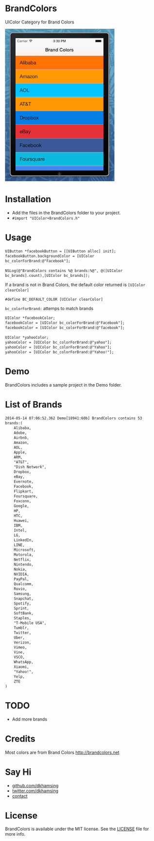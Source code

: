 BrandColors
===========

UIColor Category for Brand Colors

![](Assets/screenshot.png)

# Installation
- Add the files in the BrandColors folder to your project.
- `#import "UIColor+BrandColors.h"`

# Usage
``` 
UIButton *facebookButton = [[UIButton alloc] init];
facebookButton.backgroundColor = [UIColor bc_colorForBrand:@"Facebook"]; 

NSLog(@"BrandColors contains %@ brands:%@", @([UIColor bc_brands].count),[UIColor bc_brands]);
```

If a brand is not in Brand Colors, the default color returned is `[UIColor clearColor]`
```
#define BC_DEFAULT_COLOR [UIColor clearColor]
```

`bc_colorForBrand:` attemps to match brands

``` 
UIColor *facebookColor;
facebookColor = [UIColor bc_colorForBrand:@"Facebook"]; 
facebookColor = [UIColor bc_colorForBrand:@"facebook"]; 

UIColor *yahooColor;
yahooColor = [UIColor bc_colorForBrand:@"yahoo"]; 
yahooColor = [UIColor bc_colorForBrand:@"Yahoo"]; 
yahooColor = [UIColor bc_colorForBrand:@"Yahoo!"]; 
```

# Demo
BrandColors includes a sample project in the Demo folder.

# List of Brands
```
2014-05-14 07:06:52.362 Demo[18941:60b] BrandColors contains 53 brands:(
    Alibaba,
    Adobe,
    Airbnb,
    Amazon,
    AOL,
    Apple,
    ARM,
    "AT&T",
    "Dish Network",
    Dropbox,
    eBay,
    Evernote,
    Facebook,
    Flipkart,
    Foursquare,
    Foxconn,
    Google,
    HP,
    HTC,
    Huawei,
    IBM,
    Intel,
    LG,
    LinkedIn,
    LINE,
    Microsoft,
    Motorola,
    Netflix,
    Nintendo,
    Nokia,
    NVIDIA,
    PayPal,
    Qualcomm,
    Rovio,
    Samsung,
    Snapchat,
    Spotify,
    Sprint,
    SoftBank,
    Staples,
    "T-Mobile USA",
    Tumblr,
    Twitter,
    Uber,
    Verizon,
    Vimeo,
    Vine,
    VSCO,
    WhatsApp,
    Xiaomi,
    "Yahoo!",
    Yelp,
    ZTE
)
```

# TODO
- Add more brands

# Credits
Most colors are from Brand Colors http://brandcolors.net

# Say Hi
- [github.com/dkhamsing](https://github.com/dkhamsing)
- [twitter.com/dkhamsing](https://twitter.com/dkhamsing)
- [contact](http://dkhamsing.tumblr.com/ask)

# License
BrandColors is available under the MIT license. See the [LICENSE](LICENSE) file for more info.
